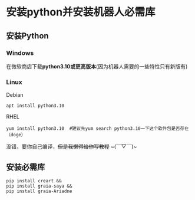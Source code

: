 # 安装python并安装机器人必需库
## 安装Python
### Windows
在微软商店下载**python3.10或更高版本**(因为机器人需要的一些特性只有新版有)
### Linux
Debian
```
apt install python3.10
```
RHEL
```
yum install python3.10  #建议先yum search python3.10一下这个软件包是否存在（doge）
```
没错，要你自己编译，~~但是我懒得给你写教程~~ ~(￣▽￣)~
## 安装必需库
```
pip install creart &&
pip install graia-saya &&
pip install graia-Ariadne
```

